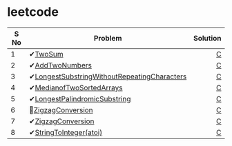 # leetcode

| S No | Problem      | Solution |
| -----| -------------| --------:|
| 1    | ✔[TwoSum](https://leetcode.com/problems/two-sum/) | [C](https://github.com/ManojTGN/leetcode/tree/main/ProblemSolutions/TwoSum) |
| 2    | ✔[AddTwoNumbers](https://leetcode.com/problems/add-two-numbers/) | [C](https://github.com/ManojTGN/leetcode/tree/main/ProblemSolutions/AddTwoNumbers) |
| 3    | ✔[LongestSubstringWithoutRepeatingCharacters](https://leetcode.com/problems/longest-substring-without-repeating-characters/) | [C](https://github.com/ManojTGN/leetcode/tree/main/ProblemSolutions/LongestSubstringWithoutRepeatingCharacters) |
| 4    | ✔[MedianofTwoSortedArrays](https://leetcode.com/problems/median-of-two-sorted-arrays/) | [C](https://github.com/ManojTGN/leetcode/tree/main/ProblemSolutions/MedianofTwoSortedArrays) |
| 5    | ✔[LongestPalindromicSubstring](https://leetcode.com/problems/longest-palindromic-substring/) | [C](https://github.com/ManojTGN/leetcode/tree/main/ProblemSolutions/LongestPalindromicSubstring) |
| 6    | 🌈[ZigzagConversion](https://leetcode.com/problems/zigzag-conversion/) | [C](https://github.com/ManojTGN/leetcode/tree/main/ProblemSolutions/ZigzagConversion) |
| 7    | ✔[ZigzagConversion](https://leetcode.com/problems/zigzag-conversion/) | [C](https://github.com/ManojTGN/leetcode/tree/main/ProblemSolutions/ZigzagConversion) |
| 8    | ✔[StringToInteger(atoi)](https://leetcode.com/problems/string-to-integer-atoi/) | [C](https://github.com/ManojTGN/leetcode/tree/main/ProblemSolutions/StringToInteger(atoi)) |